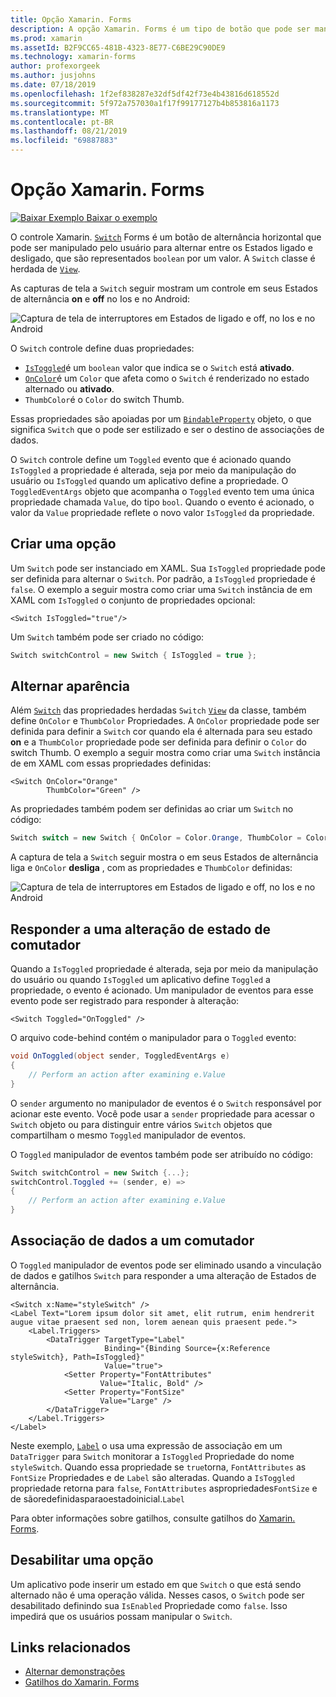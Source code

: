 ```yaml
---
title: Opção Xamarin. Forms
description: A opção Xamarin. Forms é um tipo de botão que pode ser manipulado pelo usuário para alternar entre os Estados ligado e desligado. Este artigo explica como usar a classe switch para exibir um elemento de interface do usuário de alternância.
ms.prod: xamarin
ms.assetId: B2F9CC65-481B-4323-8E77-C6BE29C90DE9
ms.technology: xamarin-forms
author: profexorgeek
ms.author: jusjohns
ms.date: 07/18/2019
ms.openlocfilehash: 1f2ef838287e32df5df42f73e4b43816d618552d
ms.sourcegitcommit: 5f972a757030a1f17f99177127b4b853816a1173
ms.translationtype: MT
ms.contentlocale: pt-BR
ms.lasthandoff: 08/21/2019
ms.locfileid: "69887883"
---
```

# <a name="xamarinforms-switch"></a>Opção Xamarin. Forms

[![Baixar Exemplo](~/media/shared/download.png) Baixar o exemplo](https://docs.microsoft.com/samples/xamarin/xamarin-forms-samples/userinterface-switchdemos/)

O controle Xamarin. [`Switch`](xref:Xamarin.Forms.Switch) Forms é um botão de alternância horizontal que pode ser manipulado pelo usuário para alternar entre os Estados ligado e desligado, que são representados `boolean` por um valor. A `Switch` classe é herdada de [`View`](xref:Xamarin.Forms.View).

As capturas de tela a `Switch` seguir mostram um controle em seus Estados de alternância **on** e **off** no Ios e no Android:

![Captura de tela de interruptores em Estados de ligado e off, no Ios e no Android](switch-images/switch-states-default.png "Comutadores no Ios e no Android")

O `Switch` controle define duas propriedades:

* [`IsToggled`](xref:Xamarin.Forms.Switch.IsToggled)é um `boolean` valor que indica se o `Switch` está **ativado**.
* [`OnColor`](xref:Xamarin.Forms.Switch.OnColor)é um `Color` que afeta como o `Switch` é renderizado no estado alternado ou **ativado**.
* `ThumbColor`é o `Color` do switch Thumb.

Essas propriedades são apoiadas por um [`BindableProperty`](xref:Xamarin.Forms.BindableProperty) objeto, o que significa `Switch` que o pode ser estilizado e ser o destino de associações de dados.

O `Switch` controle define um `Toggled` evento que é acionado quando `IsToggled` a propriedade é alterada, seja por meio da manipulação do usuário ou `IsToggled` quando um aplicativo define a propriedade. O `ToggledEventArgs` objeto que acompanha o `Toggled` evento tem uma única propriedade chamada `Value`, do tipo `bool`. Quando o evento é acionado, o valor da `Value` propriedade reflete o novo valor `IsToggled` da propriedade.

## <a name="create-a-switch"></a>Criar uma opção

Um `Switch` pode ser instanciado em XAML. Sua `IsToggled` propriedade pode ser definida para alternar o `Switch`. Por padrão, a `IsToggled` propriedade é `false`. O exemplo a seguir mostra como criar uma `Switch` instância de em XAML com `IsToggled` o conjunto de propriedades opcional:

```xaml
<Switch IsToggled="true"/>
```

Um `Switch` também pode ser criado no código:

```csharp
Switch switchControl = new Switch { IsToggled = true };
```

## <a name="switch-appearance"></a>Alternar aparência

Além [`Switch`](xref:Xamarin.Forms.Switch) das propriedades herdadas `Switch` [`View`](xref:Xamarin.Forms.View) da classe, também define `OnColor` e `ThumbColor` Propriedades. A `OnColor` propriedade pode ser definida para definir a `Switch` cor quando ela é alternada para seu estado **on** e a `ThumbColor` propriedade pode ser definida para definir o `Color` do switch Thumb. O exemplo a seguir mostra como criar uma `Switch` instância de em XAML com essas propriedades definidas:

```xaml
<Switch OnColor="Orange"
        ThumbColor="Green" />
```

As propriedades também podem ser definidas ao criar um `Switch` no código:

```csharp
Switch switch = new Switch { OnColor = Color.Orange, ThumbColor = Color.Green };
```

A captura de tela a `Switch` seguir mostra o em seus Estados de alternância liga e `OnColor` **desliga** , com as propriedades e `ThumbColor` definidas:

![Captura de tela de interruptores em Estados de ligado e off, no Ios e no Android](switch-images/switch-states-colors.png "Comutadores no Ios e no Android")

## <a name="respond-to-a-switch-state-change"></a>Responder a uma alteração de estado de comutador

Quando a `IsToggled` propriedade é alterada, seja por meio da manipulação do usuário ou quando `IsToggled` um aplicativo define `Toggled` a propriedade, o evento é acionado. Um manipulador de eventos para esse evento pode ser registrado para responder à alteração:

```xaml
<Switch Toggled="OnToggled" />
```

O arquivo code-behind contém o manipulador para o `Toggled` evento:

```csharp
void OnToggled(object sender, ToggledEventArgs e)
{
    // Perform an action after examining e.Value
}
```

O `sender` argumento no manipulador de eventos é o `Switch` responsável por acionar este evento. Você pode usar a `sender` propriedade para acessar o `Switch` objeto ou para distinguir entre vários `Switch` objetos que compartilham o mesmo `Toggled` manipulador de eventos.

O `Toggled` manipulador de eventos também pode ser atribuído no código:

```csharp
Switch switchControl = new Switch {...};
switchControl.Toggled += (sender, e) =>
{
    // Perform an action after examining e.Value
}
```

## <a name="data-bind-a-switch"></a>Associação de dados a um comutador

O `Toggled` manipulador de eventos pode ser eliminado usando a vinculação de dados e gatilhos `Switch` para responder a uma alteração de Estados de alternância.

```xaml
<Switch x:Name="styleSwitch" />
<Label Text="Lorem ipsum dolor sit amet, elit rutrum, enim hendrerit augue vitae praesent sed non, lorem aenean quis praesent pede.">
    <Label.Triggers>
        <DataTrigger TargetType="Label"
                     Binding="{Binding Source={x:Reference styleSwitch}, Path=IsToggled}"
                     Value="true">
            <Setter Property="FontAttributes"
                    Value="Italic, Bold" />
            <Setter Property="FontSize"
                    Value="Large" />
        </DataTrigger>
    </Label.Triggers>
</Label>
```

Neste exemplo, [`Label`](xref:Xamarin.Forms.Label) o usa uma expressão de associação em um `DataTrigger` para `Switch` monitorar a `IsToggled` Propriedade do nome `styleSwitch`. Quando essa propriedade se `true`torna, `FontAttributes` as `FontSize` Propriedades e de `Label` são alteradas. Quando a `IsToggled` propriedade retorna para `false`, `FontAttributes` aspropriedades`FontSize` e de sãoredefinidasparaoestadoinicial.`Label`

Para obter informações sobre gatilhos, consulte gatilhos do [Xamarin. Forms](~/xamarin-forms/app-fundamentals/triggers.md).

## <a name="disable-a-switch"></a>Desabilitar uma opção

Um aplicativo pode inserir um estado em que `Switch` o que está sendo alternado não é uma operação válida. Nesses casos, o `Switch` pode ser desabilitado definindo sua `IsEnabled` Propriedade como `false`. Isso impedirá que os usuários possam manipular o `Switch`.

## <a name="related-links"></a>Links relacionados

* [Alternar demonstrações](https://docs.microsoft.com/samples/xamarin/xamarin-forms-samples/userinterface-switchdemos/)
* [Gatilhos do Xamarin. Forms](~/xamarin-forms/app-fundamentals/triggers.md)
